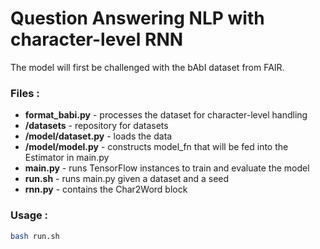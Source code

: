 # Question Answering NLP with character-level RNN

The model will first be challenged with the bAbI dataset from FAIR.

### Files :

  * **format_babi.py** - processes the dataset for character-level handling
  * **/datasets** - repository for datasets
  * **/model/dataset.py** - loads the data
  * **/model/model.py** - constructs model_fn that will be fed into the Estimator in main.py
  * **main.py** - runs TensorFlow instances to train and evaluate the model
  * **run.sh** - runs main.py given a dataset and a seed
  * **rnn.py** - contains the Char2Word block
  
### Usage :

```bash
bash run.sh
```
